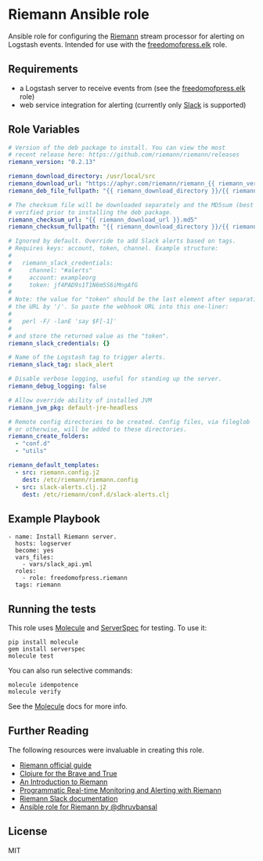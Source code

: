 # Riemann Ansible role

Ansible role for configuring the [Riemann] stream processor
for alerting on Logstash events.
Intended for use with the [freedomofpress.elk] role.

Requirements
------------
* a Logstash server to receive events from (see the [freedomofpress.elk] role)
* web service integration for alerting (currently only [Slack] is supported)

Role Variables
--------------
```yaml
# Version of the deb package to install. You can view the most
# recent release here: https://github.com/riemann/riemann/releases
riemann_version: "0.2.13"

riemann_download_directory: /usr/local/src
riemann_download_url: "https://aphyr.com/riemann/riemann_{{ riemann_version }}_all.deb"
riemann_deb_file_fullpath: "{{ riemann_download_directory }}/{{ riemann_download_url | basename }}"

# The checksum file will be downloaded separately and the MD5sum (best that's offered)
# verified prior to installing the deb package.
riemann_checksum_url: "{{ riemann_download_url }}.md5"
riemann_checksum_fullpath: "{{ riemann_download_directory }}/{{ riemann_checksum_url | basename }}"

# Ignored by default. Override to add Slack alerts based on tags.
# Requires keys: account, token, channel. Example structure:
#
#   riemann_slack_credentials:
#     channel: "#alerts"
#     account: exampleorg
#     token: jf4PAD9s1T1N6m5S6iMngAfG
#
# Note: the value for "token" should be the last element after separating
# the URL by '/'. So paste the webhook URL into this one-liner:
#
#   perl -F/ -lanE 'say $F[-1]'
#
# and store the returned value as the "token".
riemann_slack_credentials: {}

# Name of the Logstash tag to trigger alerts.
riemann_slack_tag: slack_alert

# Disable verbose logging, useful for standing up the server.
riemann_debug_logging: false

# Allow override ability of installed JVM
riemann_jvm_pkg: default-jre-headless

# Remote config directories to be created. Config files, via fileglob
# or otherwise, will be added to these directories.
riemann_create_folders:
  - "conf.d"
  - "utils"

riemann_default_templates:
  - src: riemann.config.j2
    dest: /etc/riemann/riemann.config
  - src: slack-alerts.clj.j2
    dest: /etc/riemann/conf.d/slack-alerts.clj
```

Example Playbook
----------------

```
- name: Install Riemann server.
  hosts: logserver
  become: yes
  vars_files:
    - vars/slack_api.yml
  roles:
    - role: freedomofpress.riemann
  tags: riemann
```

Running the tests
-----------------

This role uses [Molecule] and [ServerSpec] for testing. To use it:

```
pip install molecule
gem install serverspec
molecule test
```

You can also run selective commands:

```
molecule idempotence
molecule verify
```

See the [Molecule] docs for more info.

Further Reading
---------------
The following resources were invaluable in creating this role.

* [Riemann official guide](http://riemann.io/howto.html#putting-riemann-into-production)
* [Clojure for the Brave and True](http://www.braveclojure.com/do-things/)
* [An Introduction to Riemann](https://kartar.net/2014/12/an-introduction-to-riemann/)
* [Programmatic Real-time Monitoring and Alerting with Riemann](http://www.stuartgunter.org/programmatic-realtime-monitoring-alerting-riemann/)
* [Riemann Slack documentation](http://riemann.io/api/riemann.slack.html)
* [Ansible role for Riemann by @dhruvbansal](https://github.com/dhruvbansal/riemann-server-ansible-role)

License
-------

MIT

[Molecule]: http://molecule.readthedocs.org/en/master/
[ServerSpec]: http://serverspec.org/
[freedomofpress.elk]: https://github.com/freedomofpress/ansible-role-elk
[Riemann]: http://riemann.io
[Slack]: https://slack.com
